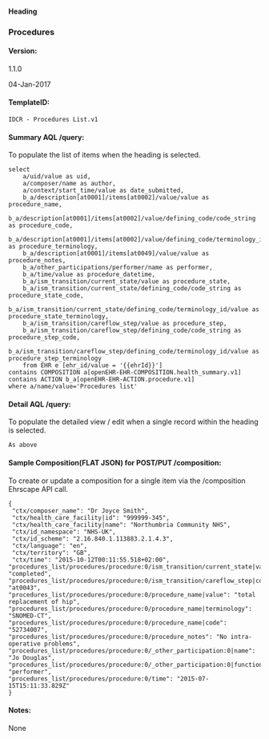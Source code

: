 #### Heading

### Procedures

#### Version:

1.1.0

04-Jan-2017

#### TemplateID:
`IDCR - Procedures List.v1`

#### Summary AQL /query:

To populate the list of items when the heading is selected.

```
select
    a/uid/value as uid,
    a/composer/name as author,
    a/context/start_time/value as date_submitted,
    b_a/description[at0001]/items[at0002]/value/value as procedure_name,
    b_a/description[at0001]/items[at0002]/value/defining_code/code_string as procedure_code,
    b_a/description[at0001]/items[at0002]/value/defining_code/terminology_id/value as procedure_terminology,
    b_a/description[at0001]/items[at0049]/value/value as procedure_notes,
    b_a/other_participations/performer/name as performer,
    b_a/time/value as procedure_datetime,
    b_a/ism_transition/current_state/value as procedure_state,
    b_a/ism_transition/current_state/defining_code/code_string as procedure_state_code,
    b_a/ism_transition/current_state/defining_code/terminology_id/value as procedure_state_terminology,
    b_a/ism_transition/careflow_step/value as procedure_step,
    b_a/ism_transition/careflow_step/defining_code/code_string as procedure_step_code,
    b_a/ism_transition/careflow_step/defining_code/terminology_id/value as procedure_step_terminology
    from EHR e [ehr_id/value = '{{ehrId}}']
contains COMPOSITION a[openEHR-EHR-COMPOSITION.health_summary.v1]
contains ACTION b_a[openEHR-EHR-ACTION.procedure.v1]
where a/name/value='Procedures list'
```

#### Detail AQL /query:
To populate the detailed view / edit when a single record within the heading is selected.

```
As above
```

#### Sample Composition(FLAT JSON) for POST/PUT /composition:

To create or update a composition for a single item via the /composition Ehrscape API call.

```
{
 "ctx/composer_name": "Dr Joyce Smith",
 "ctx/health_care_facility|id": "999999-345",
 "ctx/health_care_facility|name": "Northumbria Community NHS",
 "ctx/id_namespace": "NHS-UK",
 "ctx/id_scheme": "2.16.840.1.113883.2.1.4.3",
 "ctx/language": "en",
 "ctx/territory": "GB",
 "ctx/time": "2015-10-12T00:11:55.518+02:00",
"procedures_list/procedures/procedure:0/ism_transition/current_state|value": "completed",
"procedures_list/procedures/procedure:0/ism_transition/careflow_step|code": "at0043",
"procedures_list/procedures/procedure:0/procedure_name|value": "total replacement of hip",
"procedures_list/procedures/procedure:0/procedure_name|terminology": "SNOMED-CT",
"procedures_list/procedures/procedure:0/procedure_name|code": "52734007",
"procedures_list/procedures/procedure:0/procedure_notes": "No intra-operative problems",
"procedures_list/procedures/procedure:0/_other_participation:0|name": "Jo Douglas",
"procedures_list/procedures/procedure:0/_other_participation:0|function": "performer",
"procedures_list/procedures/procedure:0/time": "2015-07-15T15:11:33.829Z"
}
```

#### Notes:

None
